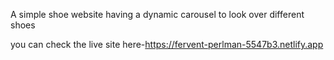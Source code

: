 A simple shoe website having a dynamic carousel to look over different shoes

you can check the live site here-https://fervent-perlman-5547b3.netlify.app
